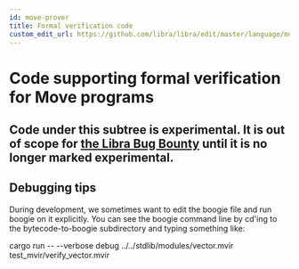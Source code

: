 ```yaml
---
id: move-prover
title: Formal verification code
custom_edit_url: https://github.com/libra/libra/edit/master/language/move-prover/README.md
---
```


# Code supporting formal verification for Move programs

## Code under this subtree is experimental. It is out of scope for [the Libra Bug Bounty](https://hackerone.com/libra) until it is no longer marked experimental.

## Debugging tips

During development, we sometimes want to edit the boogie file and run boogie on it explicitly.  You can see the boogie command line by cd'ing to the bytecode-to-boogie subdirectory and typing something like:

cargo run -- --verbose debug ../../stdlib/modules/vector.mvir test_mvir/verify_vector.mvir
